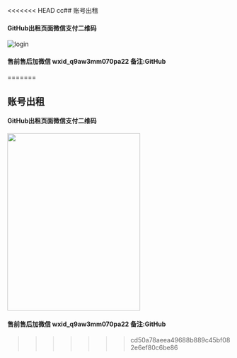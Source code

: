 <<<<<<< HEAD
cc## 账号出租

#### GitHub出租页面微信支付二维码
![login](https://github.com/robot1d59cc305/BaiDuWangPanZhangHaoChuZu/raw/master/screenshots/zhanghaomaimai.png)

#### 售前售后加微信 wxid_q9aw3mm070pa22 备注:GitHub
=======
## 账号出租

#### GitHub出租页面微信支付二维码
<img width="300px" height="400px" src="https://wx3.sinaimg.cn/mw690/006ZJqdEgy1gbsvo3srm7j30le0i0416.jpg" />

#### 售前售后加微信 wxid_q9aw3mm070pa22 备注:GitHub

>>>>>>> cd50a78aeea49688b889c45bf082e6ef80c6be86
